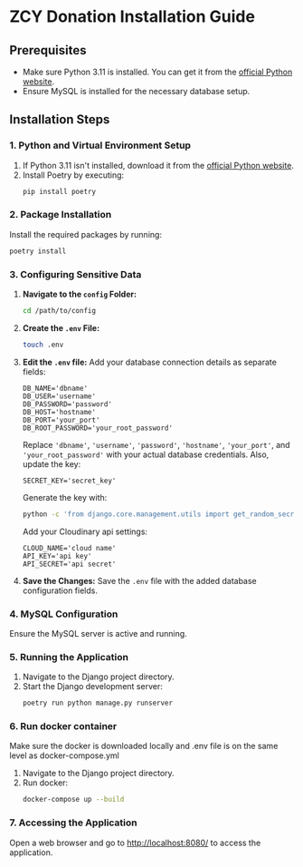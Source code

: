 # ZCY Donation Installation Guide

## Prerequisites
- Make sure Python 3.11 is installed. You can get it from the [official Python website](https://www.python.org/downloads/).
- Ensure MySQL is installed for the necessary database setup.

## Installation Steps

### 1. Python and Virtual Environment Setup
1. If Python 3.11 isn't installed, download it from the [official Python website](https://www.python.org/downloads/).
2. Install Poetry by executing:
    ```bash
    pip install poetry 
    ```

### 2. Package Installation
Install the required packages by running:
```bash
poetry install
```

### 3. Configuring Sensitive Data
1. **Navigate to the `config` Folder:**
    ```bash
    cd /path/to/config
    ```
2. **Create the `.env` File:**
    ```bash
    touch .env
    ```
3. **Edit the `.env` file:**
    Add your database connection details as separate fields:
    ```dotenv
    DB_NAME='dbname'
    DB_USER='username'
    DB_PASSWORD='password'
    DB_HOST='hostname'
    DB_PORT='your_port'
    DB_ROOT_PASSWORD='your_root_password'
    ```
    Replace `'dbname'`, `'username'`, `'password'`, `'hostname'`, `'your_port'`, and `'your_root_password'` with your actual database credentials.
    Also, update the key:
    ```dotenv
    SECRET_KEY='secret_key'
    ```
    Generate the key with:
    ```bash
    python -c 'from django.core.management.utils import get_random_secret_key; print(get_random_secret_key())'
    ```
    Add your Cloudinary api settings:
    ```dotenv
    CLOUD_NAME='cloud name'
    API_KEY='api key'
    API_SECRET='api secret'
    ```

4. **Save the Changes:**
    Save the `.env` file with the added database configuration fields.

### 4. MySQL Configuration
Ensure the MySQL server is active and running.

### 5. Running the Application
1. Navigate to the Django project directory.
2. Start the Django development server:
    ```bash
    poetry run python manage.py runserver
    ```
### 6. Run docker container
Make sure the docker is downloaded locally and .env file is on the same level as docker-compose.yml
1. Navigate to the Django project directory.
2. Run docker:
    ```bash
    docker-compose up --build
    ```
### 7. Accessing the Application
Open a web browser and go to [http://localhost:8080/](http://localhost:8080/) to access the application.
